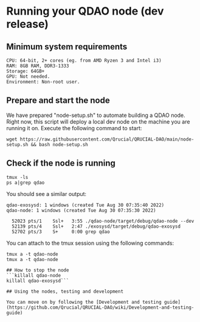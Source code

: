 # Running your QDAO node (dev release)

## Minimum system requirements

```OS: Linux
CPU: 64-bit, 2+ cores (eg. from AMD Ryzen 3 and Intel i3)
RAM: 8GB RAM, DDR3-1333
Storage: 64GB+ 
GPU: Not needed.
Environment: Non-root user.
```


## Prepare and start the node

We have prepared "node-setup.sh" to automate building a QDAO node. Right now, this script will deploy a local dev node on the machine you are running it on. Execute the following command to start:

```wget https://raw.githubusercontent.com/Qrucial/QRUCIAL-DAO/main/node-setup.sh && bash node-setup.sh```

## Check if the node is running
```
tmux -ls
ps a|grep qdao
```
You should see a similar output:
```
qdao-exosysd: 1 windows (created Tue Aug 30 07:35:40 2022)
qdao-node: 1 windows (created Tue Aug 30 07:35:30 2022)

  52023 pts/1    Ssl+   3:55 ./qdao-node/target/debug/qdao-node --dev
  52139 pts/4    Ssl+   2:47 ./exosysd/target/debug/qdao-exosysd
  52702 pts/3    S+     0:00 grep qdao
```
You can attach to the tmux session using the following commands:
```
tmux a -t qdao-node
tmux a -t qdao-node

## How to stop the node
```killall qdao-node
killall qdao-exosysd```

## Using the nodes, testing and development

You can move on by following the [Development and testing guide](https://github.com/Qrucial/QRUCIAL-DAO/wiki/Development-and-testing-guide)